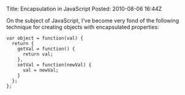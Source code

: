Title: Encapsulation in JavaScript
Posted: 2010-08-06 16:44Z

On the subject of JavaScript, I've become very fond of the following technique for creating objects with encapsulated properties:

    var object = function(val) {
      return {
        getVal = function() {
          return val;
        },
        setVal = function(newVal) {
          val = newVal;
        }
      };
    };